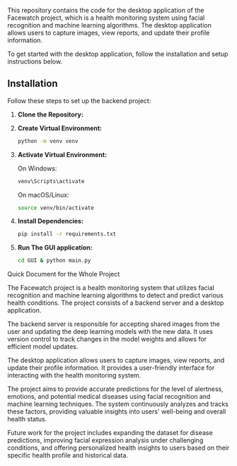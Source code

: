 This repository contains the code for the desktop application of the Facewatch project, which is a health monitoring system using facial recognition and machine learning algorithms. The desktop application allows users to capture images, view reports, and update their profile information.

To get started with the desktop application, follow the installation and setup instructions below.

## Installation

Follow these steps to set up the backend project:

1. **Clone the Repository:**
2. **Create Virtual Environment:**

   ```bash
   python -m venv venv
   ```

3. **Activate Virtual Environment:**

   On Windows:

   ```bash
   venv\Scripts\activate
   ```

   On macOS/Linux:

   ```bash
   source venv/bin/activate
   ```

4. **Install Dependencies:**

   ```bash
   pip install -r requirements.txt
   ```

5. **Run The GUI application:**

   ```bash
   cd GUI & python main.py 
   ```

Quick Document for the Whole Project

The Facewatch project is a health monitoring system that utilizes facial recognition and machine learning algorithms to detect and predict various health conditions. The project consists of a backend server and a desktop application.

The backend server is responsible for accepting shared images from the user and updating the deep learning models with the new data. It uses version control to track changes in the model weights and allows for efficient model updates.

The desktop application allows users to capture images, view reports, and update their profile information. It provides a user-friendly interface for interacting with the health monitoring system.

The project aims to provide accurate predictions for the level of alertness, emotions, and potential medical diseases using facial recognition and machine learning techniques. The system continuously analyzes and tracks these factors, providing valuable insights into users' well-being and overall health status.

Future work for the project includes expanding the dataset for disease predictions, improving facial expression analysis under challenging conditions, and offering personalized health insights to users based on their specific health profile and historical data.

